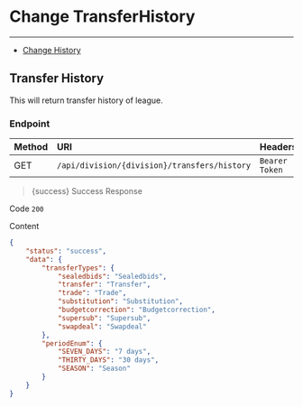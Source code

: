 # Change TransferHistory

---

- [Change History](#change_history)

<a name="change_history"></a>
## Transfer History

This will return transfer history of league.

### Endpoint

|Method|URI|Headers|
|:-|:-|:-|
|GET|`/api/division/{division}/transfers/history`|`Bearer Token`|

> {success} Success Response

Code `200`

Content

```json
{
    "status": "success",
    "data": {
        "transferTypes": {
            "sealedbids": "Sealedbids",
            "transfer": "Transfer",
            "trade": "Trade",
            "substitution": "Substitution",
            "budgetcorrection": "Budgetcorrection",
            "supersub": "Supersub",
            "swapdeal": "Swapdeal"
        },
        "periodEnum": {
            "SEVEN_DAYS": "7 days",
            "THIRTY_DAYS": "30 days",
            "SEASON": "Season"
        }
    }
}
```
